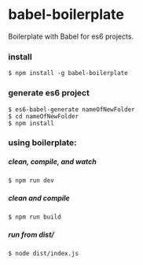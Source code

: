 # babel-boilerplate

Boilerplate with Babel for es6 projects.

### install

`$ npm install -g babel-boilerplate`

### generate es6 project

```
$ es6-babel-generate nameOfNewFolder
$ cd nameOfNewFolder
$ npm install
```

### using boilerplate:

##### clean, compile, and watch

`$ npm run dev`

##### clean and compile

`$ npm run build`

##### run from dist/

`$ node dist/index.js`
